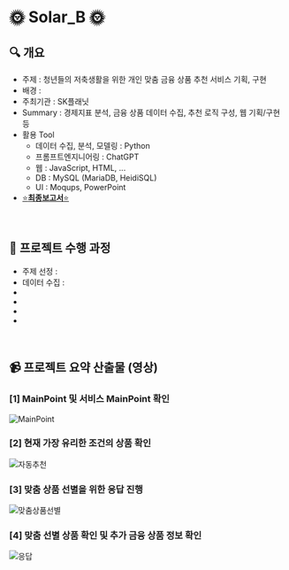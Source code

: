 # 🌞 Solar_B 🌞

## 🔍 개요

  - 주제 : 청년들의 저축생활을 위한 개인 맞춤 금융 상품 추천 서비스 기획, 구현
  - 배경 : 
  - 주최기관 : SK플래닛
  - Summary : 경제지표 분석, 금융 상품 데이터 수집, 추천 로직 구성, 웹 기획/구현 등
  - 활용 Tool
    - 데이터 수집, 분석, 모델링 : Python
    - 프롬프트엔지니어링 : ChatGPT
    - 웹 : JavaScript, HTML, ...
    - DB : MySQL (MariaDB, HeidiSQL)
    - UI : Moqups, PowerPoint
  - [⭐**최종보고서**⭐](https://github.com/Lee-han-seok/Solar_B/blob/main/SOLAR_B-%EC%B5%9C%EC%A2%85%EB%B0%9C%ED%91%9C.pdf)
<br/>

## 🚀 프로젝트 수행 과정

  - 주제 선정 :
  - 데이터 수집 :
  -  
  -
  -
  -
  

<br/>

## 📹 프로젝트 요약 산출물 (영상)
### [1] MainPoint 및 서비스 MainPoint 확인

![MainPoint](https://github.com/Lee-han-seok/Solar_B/assets/59952037/4898b50f-fd66-4f9d-afe9-4946d2b64aac)

### [2] 현재 가장 유리한 조건의 상품 확인

![자동추천](https://github.com/Lee-han-seok/Solar_B/assets/59952037/966ad58b-de2e-432b-9ce6-8d6d8386a2ba)

### [3] 맞춤 상품 선별을 위한 응답 진행

![맞춤상품선별](https://github.com/Lee-han-seok/Solar_B/assets/59952037/9c299d98-985f-4bc4-822c-e5cd7f770b24)

### [4] 맞춤 선별 상품 확인 및 추가 금융 상품 정보 확인

![응답](https://github.com/Lee-han-seok/Solar_B/assets/59952037/a063ce8e-9679-437e-88a3-13ba0ed92871)
